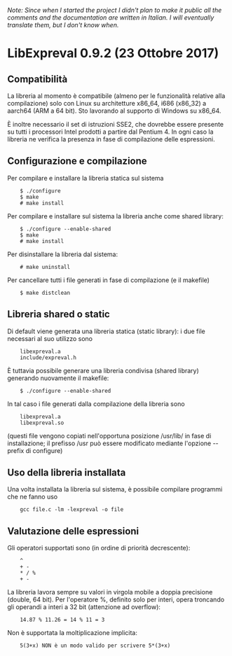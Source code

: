 _Note: Since when I started the project I didn't plan to make it public all the comments and the documentation are written in Italian. I will eventually translate them, but I don't know when._

# LibExpreval 0.9.2 (23 Ottobre 2017)

## Compatibilità

La libreria al momento è compatibile (almeno per le funzionalità relative alla compilazione)
solo con Linux su architetture x86_64, i686 (x86_32) a aarch64 (ARM a 64 bit).
Sto lavorando al supporto di Windows su x86_64.

È inoltre necessario il set di istruzioni SSE2, che dovrebbe essere presente su tutti i
processori Intel prodotti a partire dal Pentium 4. In ogni caso la libreria ne verifica la
presenza in fase di compilazione delle espressioni.

## Configurazione e compilazione

Per compilare e installare la libreria statica sul sistema

        $ ./configure
        $ make
        # make install

Per compilare e installare sul sistema la libreria anche come shared library:

        $ ./configure --enable-shared
        $ make
        # make install

Per disinstallare la libreria dal sistema:

        # make uninstall

Per cancellare tutti i file generati in fase di compilazione (e il makefile)

        $ make distclean

## Libreria shared o static

Di default viene generata una libreria statica (static library): i due file necessari al suo
utilizzo sono

        libexpreval.a
        include/expreval.h

È tuttavia possibile generare una libreria condivisa (shared library) generando nuovamente il
makefile:

        $ ./configure --enable-shared

In tal caso i file generati dalla compilazione della libreria sono

        libexpreval.a
        libexpreval.so

(questi file vengono copiati nell'opportuna posizione /usr/lib/ in fase di installazione; il prefisso /usr può essere modificato mediante l'opzione --prefix di configure)

## Uso della libreria installata

Una volta installata la libreria sul sistema, è possibile compilare programmi che ne fanno uso

        gcc file.c -lm -lexpreval -o file

## Valutazione delle espressioni

Gli operatori supportati sono (in ordine di priorità decrescente):

        ^
        + -
        * / %
        + -

La libreria lavora sempre su valori in virgola mobile a doppia precisione (double, 64 bit).
Per l'operatore %, definito solo per interi, opera troncando gli operandi a interi a 32 bit
(attenzione ad overflow):

        14.87 % 11.26 = 14 % 11 = 3

Non è supportata la moltiplicazione implicita:

        5(3+x) NON è un modo valido per scrivere 5*(3+x)
